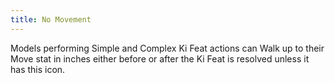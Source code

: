 ```yaml
---
title: No Movement
---
```

Models performing Simple and Complex Ki Feat actions can Walk up to their Move stat in inches either before or after the Ki Feat is resolved unless it has this icon.